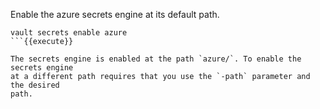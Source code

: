 Enable the azure secrets engine at its default path.

```shell
vault secrets enable azure
```{{execute}}

The secrets engine is enabled at the path `azure/`. To enable the secrets engine
at a different path requires that you use the `-path` parameter and the desired
path.
